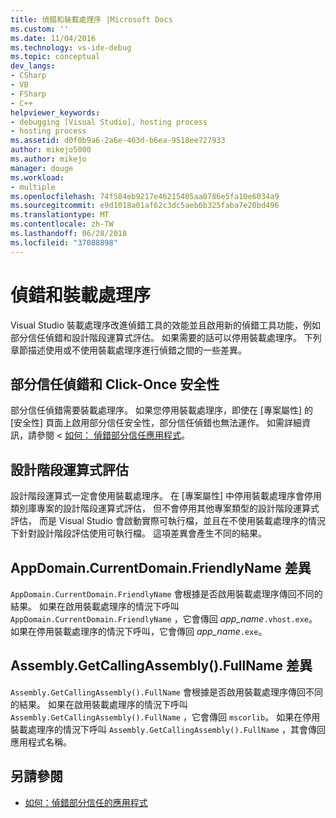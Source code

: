 ```yaml
---
title: 偵錯和裝載處理序 |Microsoft Docs
ms.custom: ''
ms.date: 11/04/2016
ms.technology: vs-ide-debug
ms.topic: conceptual
dev_langs:
- CSharp
- VB
- FSharp
- C++
helpviewer_keywords:
- debugging [Visual Studio], hosting process
- hosting process
ms.assetid: d0f0b9a6-2a6e-463d-b6ea-9518ee727933
author: mikejo5000
ms.author: mikejo
manager: douge
ms.workload:
- multiple
ms.openlocfilehash: 74f584eb9217e46215405aa0786e5fa10e6034a9
ms.sourcegitcommit: e9d1018a01af62c3dc5aeb6b325faba7e20bd496
ms.translationtype: MT
ms.contentlocale: zh-TW
ms.lasthandoff: 06/28/2018
ms.locfileid: "37088898"
---
```

# <a name="debugging-and-the-hosting-process"></a>偵錯和裝載處理序
Visual Studio 裝載處理序改進偵錯工具的效能並且啟用新的偵錯工具功能，例如部分信任偵錯和設計階段運算式評估。 如果需要的話可以停用裝載處理序。 下列章節描述使用或不使用裝載處理序進行偵錯之間的一些差異。

## <a name="partial-trust-debugging-and-click-once-security"></a>部分信任偵錯和 Click-Once 安全性
 部分信任偵錯需要裝載處理序。 如果您停用裝載處理序，即使在 [專案屬性]  的 [安全性] 頁面上啟用部分信任安全性，部分信任偵錯也無法運作。 如需詳細資訊，請參閱 <<c0> [ 如何： 偵錯部分信任應用程式](../debugger/how-to-debug-a-partial-trust-application.md)。

## <a name="design-time-expression-evaluation"></a>設計階段運算式評估
 設計階段運算式一定會使用裝載處理序。 在 [專案屬性]  中停用裝載處理序會停用類別庫專案的設計階段運算式評估， 但不會停用其他專案類型的設計階段運算式評估， 而是 Visual Studio 會啟動實際可執行檔，並且在不使用裝載處理序的情況下針對設計階段評估使用可執行檔。 這項差異會產生不同的結果。

## <a name="appdomaincurrentdomainfriendlyname-differences"></a>AppDomain.CurrentDomain.FriendlyName 差異
 `AppDomain.CurrentDomain.FriendlyName` 會根據是否啟用裝載處理序傳回不同的結果。 如果在啟用裝載處理序的情況下呼叫 `AppDomain.CurrentDomain.FriendlyName` ，它會傳回 *app_name*`.vhost.exe`。 如果在停用裝載處理序的情況下呼叫，它會傳回 *app_name*`.exe`。

## <a name="assemblygetcallingassemblyfullname-differences"></a>Assembly.GetCallingAssembly().FullName 差異
 `Assembly.GetCallingAssembly().FullName` 會根據是否啟用裝載處理序傳回不同的結果。 如果在啟用裝載處理序的情況下呼叫 `Assembly.GetCallingAssembly().FullName` ，它會傳回 `mscorlib`。 如果在停用裝載處理序的情況下呼叫 `Assembly.GetCallingAssembly().FullName` ，其會傳回應用程式名稱。

## <a name="see-also"></a>另請參閱

- [如何：偵錯部分信任的應用程式](../debugger/how-to-debug-a-partial-trust-application.md)